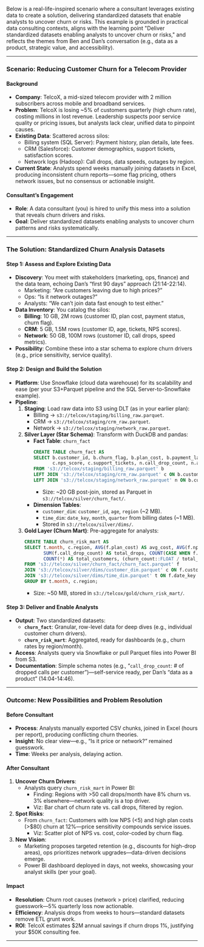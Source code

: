 Below is a real-life-inspired scenario where a consultant leverages existing data to create a solution, delivering standardized datasets that enable analysts to uncover churn or risks. This example is grounded in practical data consulting contexts, aligns with the learning point "Deliver standardized datasets enabling analysts to uncover churn or risks," and reflects the themes from Ben and Dan’s conversation (e.g., data as a product, strategic value, and accessibility).

---

### Scenario: Reducing Customer Churn for a Telecom Provider

#### Background
- **Company**: TelcoX, a mid-sized telecom provider with 2 million subscribers across mobile and broadband services.
- **Problem**: TelcoX is losing ~5% of customers quarterly (high churn rate), costing millions in lost revenue. Leadership suspects poor service quality or pricing issues, but analysts lack clear, unified data to pinpoint causes.
- **Existing Data**: Scattered across silos:
  - Billing system (SQL Server): Payment history, plan details, late fees.
  - CRM (Salesforce): Customer demographics, support tickets, satisfaction scores.
  - Network logs (Hadoop): Call drops, data speeds, outages by region.
- **Current State**: Analysts spend weeks manually joining datasets in Excel, producing inconsistent churn reports—some flag pricing, others network issues, but no consensus or actionable insight.

#### Consultant’s Engagement
- **Role**: A data consultant (you) is hired to unify this mess into a solution that reveals churn drivers and risks.
- **Goal**: Deliver standardized datasets enabling analysts to uncover churn patterns and risks systematically.

---

### The Solution: Standardized Churn Analysis Datasets

#### Step 1: Assess and Explore Existing Data
- **Discovery**: You meet with stakeholders (marketing, ops, finance) and the data team, echoing Dan’s “first 90 days” approach (21:14-22:14).
  - Marketing: “Are customers leaving due to high prices?”
  - Ops: “Is it network outages?”
  - Analysts: “We can’t join data fast enough to test either.”
- **Data Inventory**: You catalog the silos:
  - **Billing**: 10 GB, 2M rows (customer ID, plan cost, payment status, churn flag).
  - **CRM**: 5 GB, 1.5M rows (customer ID, age, tickets, NPS scores).
  - **Network**: 50 GB, 100M rows (customer ID, call drops, speed metrics).
- **Possibility**: Combine these into a star schema to explore churn drivers (e.g., price sensitivity, service quality).

#### Step 2: Design and Build the Solution
- **Platform**: Use Snowflake (cloud data warehouse) for its scalability and ease (per your S3+Parquet pipeline and the SQL Server-to-Snowflake example).
- **Pipeline**:
  1. **Staging**: Load raw data into S3 using DLT (as in your earlier plan):
     - Billing → `s3://telcox/staging/billing_raw.parquet`.
     - CRM → `s3://telcox/staging/crm_raw.parquet`.
     - Network → `s3://telcox/staging/network_raw.parquet`.
  2. **Silver Layer (Star Schema)**: Transform with DuckDB and pandas:
     - **Fact Table**: `churn_fact`
       ```sql
       CREATE TABLE churn_fact AS
       SELECT b.customer_id, b.churn_flag, b.plan_cost, b.payment_late_days,
              c.nps_score, c.support_tickets, n.call_drop_count, n.avg_data_speed
       FROM 's3://telcox/staging/billing_raw.parquet' b
       LEFT JOIN 's3://telcox/staging/crm_raw.parquet' c ON b.customer_id = c.customer_id
       LEFT JOIN 's3://telcox/staging/network_raw.parquet' n ON b.customer_id = n.customer_id;
       ```
       - Size: ~20 GB post-join, stored as Parquet in `s3://telcox/silver/churn_fact/`.
     - **Dimension Tables**:
       - `customer_dim`: `customer_id`, `age`, `region` (~2 MB).
       - `time_dim`: `date_key`, `month`, `quarter` from billing dates (~1 MB).
       - Stored in `s3://telcox/silver/dims/`.
  3. **Gold Layer (Churn Mart)**: Pre-aggregate for analysts:
     ```sql
     CREATE TABLE churn_risk_mart AS
     SELECT t.month, c.region, AVG(f.plan_cost) AS avg_cost, AVG(f.nps_score) AS avg_nps,
            SUM(f.call_drop_count) AS total_drops, COUNT(CASE WHEN f.churn_flag = 1 THEN 1 END) AS churn_count,
            COUNT(*) AS total_customers, (churn_count::FLOAT / total_customers) AS churn_rate
     FROM 's3://telcox/silver/churn_fact/churn_fact.parquet' f
     JOIN 's3://telcox/silver/dims/customer_dim.parquet' c ON f.customer_id = c.customer_id
     JOIN 's3://telcox/silver/dims/time_dim.parquet' t ON f.date_key = t.date_key
     GROUP BY t.month, c.region;
     ```
     - Size: ~50 MB, stored in `s3://telcox/gold/churn_risk_mart/`.

#### Step 3: Deliver and Enable Analysts
- **Output**: Two standardized datasets:
  - **`churn_fact`**: Granular, row-level data for deep dives (e.g., individual customer churn drivers).
  - **`churn_risk_mart`**: Aggregated, ready for dashboards (e.g., churn rates by region/month).
- **Access**: Analysts query via Snowflake or pull Parquet files into Power BI from S3.
- **Documentation**: Simple schema notes (e.g., “`call_drop_count`: # of dropped calls per customer”)—self-service ready, per Dan’s “data as a product” (14:04-14:46).

---

### Outcome: New Possibilities and Problem Resolution
#### Before Consultant
- **Process**: Analysts manually exported CSV chunks, joined in Excel (hours per report), producing conflicting churn theories.
- **Insight**: No clear view—e.g., “Is it price or network?” remained guesswork.
- **Time**: Weeks per analysis, delaying action.

#### After Consultant
1. **Uncover Churn Drivers**:
   - Analysts query `churn_risk_mart` in Power BI:
     - Finding: Regions with >50 call drops/month have 8% churn vs. 3% elsewhere—network quality is a top driver.
     - Viz: Bar chart of churn rate vs. call drops, filtered by region.
2. **Spot Risks**:
   - From `churn_fact`: Customers with low NPS (<5) and high plan costs (>$80) churn at 12%—price sensitivity compounds service issues.
     - Viz: Scatter plot of NPS vs. cost, color-coded by churn flag.
3. **New Vision**: 
   - Marketing proposes targeted retention (e.g., discounts for high-drop areas), ops prioritizes network upgrades—data-driven decisions emerge.
   - Power BI dashboard deployed in days, not weeks, showcasing your analyst skills (per your goal).

#### Impact
- **Resolution**: Churn root causes (network > price) clarified, reducing guesswork—5% quarterly loss now actionable.
- **Efficiency**: Analysis drops from weeks to hours—standard datasets remove ETL grunt work.
- **ROI**: TelcoX estimates $2M annual savings if churn drops 1%, justifying your $50K consulting fee.

---


